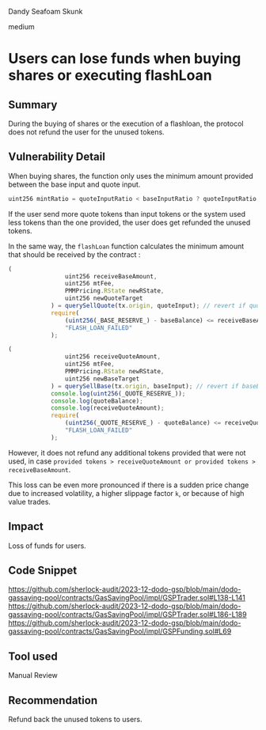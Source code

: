 Dandy Seafoam Skunk

medium

# Users can lose funds when buying shares or executing flashLoan

## Summary

During the buying of shares or the execution of a flashloan, the protocol does not refund the user for the unused tokens.

## Vulnerability Detail

When buying shares, the function only uses the minimum amount provided between the base input and quote input.

```javascript
uint256 mintRatio = quoteInputRatio < baseInputRatio ? quoteInputRatio : baseInputRatio;
```

If the user send more quote tokens than input tokens or the system used less tokens than the one provided, the user does get refunded the unused tokens. 

In the same way, the `flashLoan` function calculates the minimum amount that should be received by the contract : 

```javascript
(
                uint256 receiveBaseAmount,
                uint256 mtFee,
                PMMPricing.RState newRState,
                uint256 newQuoteTarget
            ) = querySellQuote(tx.origin, quoteInput); // revert if quoteBalance<quoteReserve
            require(
                (uint256(_BASE_RESERVE_) - baseBalance) <= receiveBaseAmount,
                "FLASH_LOAN_FAILED"
            );

(
                uint256 receiveQuoteAmount,
                uint256 mtFee,
                PMMPricing.RState newRState,
                uint256 newBaseTarget
            ) = querySellBase(tx.origin, baseInput); // revert if baseBalance<baseReserve
            console.log(uint256(_QUOTE_RESERVE_));
            console.log(quoteBalance);
            console.log(receiveQuoteAmount);
            require(
                (uint256(_QUOTE_RESERVE_) - quoteBalance) <= receiveQuoteAmount,
                "FLASH_LOAN_FAILED"
            );
```
However, it does not refund any additional tokens provided that were not used, in case `provided tokens > receiveQuoteAmount or provided tokens > receiveBaseAmount`.

This loss can be even more pronounced if there is a sudden price change due to increased volatility, a higher slippage factor `k`, or because of high value trades.

## Impact

Loss of funds for users.

## Code Snippet

https://github.com/sherlock-audit/2023-12-dodo-gsp/blob/main/dodo-gassaving-pool/contracts/GasSavingPool/impl/GSPTrader.sol#L138-L141
https://github.com/sherlock-audit/2023-12-dodo-gsp/blob/main/dodo-gassaving-pool/contracts/GasSavingPool/impl/GSPTrader.sol#L186-L189
https://github.com/sherlock-audit/2023-12-dodo-gsp/blob/main/dodo-gassaving-pool/contracts/GasSavingPool/impl/GSPFunding.sol#L69

## Tool used

Manual Review

## Recommendation

Refund back the unused tokens to users.

